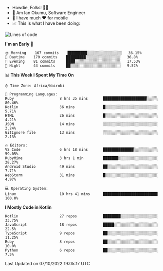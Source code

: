 
* Howdie, Folks! 👋🤓
* 🤪 Am Ian Okumu, Software Engineer
* 📱 I have much ❤️ for mobile
* 📈 This is what I have been doing:
  
<!-- <a href="https://otsembo.github.io/OtsemboPortfolio/" style="margin-right:.5%; margin-top=.5%;">
  <img align="center" src="https://github-readme-stats.vercel.app/api/top-langs/?username=otsembo&layout=compact" />
</a> -->

<!--START_SECTION:waka-->
![Lines of code](https://img.shields.io/badge/From%20Hello%20World%20I%27ve%20Written-778%20Thousand%20lines%20of%20code-blue)

**I'm an Early 🐤** 

```text
🌞 Morning    167 commits    █████████░░░░░░░░░░░░░░░░   36.15% 
🌆 Daytime    170 commits    █████████░░░░░░░░░░░░░░░░   36.8% 
🌃 Evening    81 commits     ████░░░░░░░░░░░░░░░░░░░░░   17.53% 
🌙 Night      44 commits     ██░░░░░░░░░░░░░░░░░░░░░░░   9.52%

```


📊 **This Week I Spent My Time On** 

```text
⌚︎ Time Zone: Africa/Nairobi

💬 Programming Languages: 
Ruby                     8 hrs 35 mins       ████████████████████░░░░░   80.46% 
Kotlin                   36 mins             █░░░░░░░░░░░░░░░░░░░░░░░░   5.71% 
HTML                     26 mins             █░░░░░░░░░░░░░░░░░░░░░░░░   4.21% 
JSON                     14 mins             ░░░░░░░░░░░░░░░░░░░░░░░░░   2.24% 
GitIgnore file           13 mins             ░░░░░░░░░░░░░░░░░░░░░░░░░   2.13%

🔥 Editors: 
VS Code                  6 hrs 18 mins       ██████████████░░░░░░░░░░░   59.05% 
RubyMine                 3 hrs 1 min         ███████░░░░░░░░░░░░░░░░░░   28.27% 
Android Studio           49 mins             ██░░░░░░░░░░░░░░░░░░░░░░░   7.71% 
WebStorm                 31 mins             █░░░░░░░░░░░░░░░░░░░░░░░░   4.97%

💻 Operating System: 
Linux                    10 hrs 41 mins      █████████████████████████   100.0%

```

**I Mostly Code in Kotlin** 

```text
Kotlin                   27 repos            ████████░░░░░░░░░░░░░░░░░   33.75% 
JavaScript               18 repos            █████░░░░░░░░░░░░░░░░░░░░   22.5% 
TypeScript               9 repos             ██░░░░░░░░░░░░░░░░░░░░░░░   11.25% 
Ruby                     8 repos             ██░░░░░░░░░░░░░░░░░░░░░░░   10.0% 
Python                   6 repos             ██░░░░░░░░░░░░░░░░░░░░░░░   7.5%

```



 Last Updated on 07/10/2022 19:05:17 UTC
<!--END_SECTION:waka-->

<br />
<br />
<br />
<br />
<br />
  
  </div>
<!---
otsembo/otsembo is a ✨ special ✨ repository because its `README.md` (this file) appears on your GitHub profile.
You can click the Preview link to take a look at your changes.
--->
